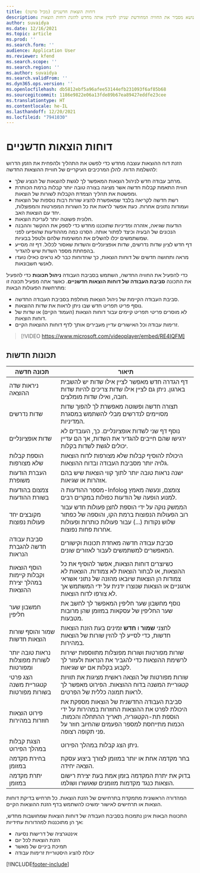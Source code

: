 ```yaml
---
title: דוחות הוצאות חדשניים (מכיל סרטון)
description: נושא מסביר את החוויה המחודשת שניתן לדמיין אותה מחדש להזנת דוחות הוצאות.
author: suvaidya
ms.date: 12/16/2021
ms.topic: article
ms.prod: ''
ms.search.form: ''
audience: Application User
ms.reviewer: kfend
ms.search.scope: ''
ms.search.region: ''
ms.author: suvaidya
ms.search.validFrom: ''
ms.dyn365.ops.version: ''
ms.openlocfilehash: db5812ebf5a96afee53144efb231093f6af85b68
ms.sourcegitcommit: 1186e9822e06a13fde89b67ea89427eddfe23cee
ms.translationtype: HT
ms.contentlocale: he-IL
ms.lasthandoff: 12/20/2021
ms.locfileid: "7941030"
---
```

# <a name="expense-reports-reimagined"></a>דוחות הוצאות חדשניים

הזנת דוח ההוצאות עוצבה מחדש כדי לפשט את התהליך ולהפחית את הזמן הדרוש להשלמת הדוח. להלן המרכיבים העיקריים של חוויית ההוצאות החדשה:

- מרחב עבודה חדש לניהול הוצאות המאפשר לך לגשת להוצאות של הנציג שלך.
- חווית התאמת קבלות חדשה אשר מציגה בצורה טובה יותר קבלות ברמת הכותרת ומפשטת את תהליך הצמדת הקבלות לשורות של הוצאות.
- רשת חדשה לקריאה בלבד שמאפשרת להציג שורות רבות נוספות של הוצאות ועמודות נתונים אחרות. כעת אפשר לראות את כל השורות המפורטות והמפוצלות, יחד עם הוצאות האב.
- חלונית פשוטה יותר לעריכת הוצאות.
- הודעות שגיאה, אזהרה ומדיניות שתוכננו מחדש כדי לספק את ההקשר וההבנה הנכונים של הבעיה וכיצד לפתור אותה. הסרנו כמה מההודעות שהופיעו לפני שמשתמשים יכלו להשלים את המשימות שלהם ולטפל בבעיות.
- דף חדש לציון שדות נדרשים, שדות אופציונליים והשדות שאסור לכלול. דף זה מסייע בהפחתת מספר השדות שיש להגדיר.
- מראה ותחושה חדשים של דוחות הוצאות, כך שהדוחות כבר לא נראים כאילו נועדו לאנשי חשבונאות.

כדי להפעיל את החוויה החדשה, השתמש בסביבת העבודה **ניהול תכונות** כדי להפעיל את התכונה **סביבת העבודה של דוחות הוצאות חדשניים**. כאשר אתה מפעיל תכונה זו מתרחשות הפעולות הבאות:

- סביבת העבודה הקיימת של ניהול הוצאות מוחלפת בסביבת העבודה החדשה.
- נוסף פריט תפריט חדש שבו ניתן לראות את שדות ההוצאות.
- לא מוסרים פריטי תפריט קיימים עבור דוחות הוצאות (העמוד הקיים) או שדות של דוחות הוצאות.
- זרימות עבודה וכל האישורים עדיין מעבירים אותך לדף דוחות ההוצאות הקיים.

> [!VIDEO https://www.microsoft.com/videoplayer/embed/RE4IQFM]

## <a name="new-features"></a>תכונות חדשות

| תכונה חדשה | תיאור |
|---|----|
| ניראות שדה ההוצאה | דף הגדרה חדש מאפשר לציין אילו שדות יש להשבית בארגון. ניתן גם לציין אילו שדות צריכים להיות שדות חובה, ואילו שדות מומלצים. |
| שדות נדרשים | תצורה חדשה ופשוטה מאפשרת לך להפוך שדות מסויימים לנדרשים מבלי להשתמש במסגרת המדיניות. |
| שדות אופציונליים | נוסף דף שני לשדות אופציונליים. כך, העובדים לא ירגישו שהם חייבים להגדיר את השדות, אך הם עדיין יכולים לגשת לשדות בקלות. |
| הוספת קבלות שלא מצורפות | היכולת להוסיף קבלות שלא מצורפות לדוח הוצאות גלויה יותר מסביבת העבודה ובדוח ההוצאות. |
| העברת הודעות משופרת | ישנה נראות טובה יותר לתוך קווי הוצאות שיש בהם אזהרות או שגיאות. |
| צמצום בהודעות בשורת ההודעות| מספר ההודעות ה-Infolog צומצם, ונעשה מאמץ למנוע הופעה של הודעות כפולות במקרים רבים. |
| מקובצים יחד פעולות נפוצות | הממשק נוקה על ידי הוספת לחצן פעולות חדש עבור רוב הפעולות הנפוצות ברמת הקו, והוספה של כפתור שלוש נקודות (...) עבור פעולות כותרות ופעולות אחרות פחות נפוצות. |
| סביבת עבודה חדשה להגברת הנראות | סביבת עבודה חדשה מאחדת תכונות וקישורים המאפשרים למשתמשים לעבור לאזורים שונים. |
| הוסף הוצאות וקבלות קיימות במהלך יצירת ההוצאות | כשיוצרים דוחות הוצאות, אפשר להוסיף את כל ההוצאות, או לבחור הוצאות לא צמודות. הוצאות לא צמודות הן הוצאות שיובאו מהזנה של נתוני אשראי ארגוניים או הוצאות שנוצרו ידנית על ידי המשתמש אך לא צורפו לדוח הוצאות.|
| חמשבון שער חליפין | נוסף מחשבון שער חליפין המאפשר לך לחשב את שער החליפין של עסקאות במזומן שהן מרובות מטבעות. |
| שמור והוסף שורות הוצאות חדשות | לחצני **שמור** ו **חדש** זמינים בעת הזנת הוצאות חדשות, כדי לסייע לך להזין שורות של הוצאות במהירות. |
| נראות טובה יותר לשורות מפוצלות ומפורטות | שורות מפורטות ושורות מפוצלות מתווספות ישירות לרשימת ההוצאות כדי להגביר את הנראות ולעזור לך לקבוע בקלות אם יש שגיאות. |
| הצג פרטי קטגוריית משנה בשורות מפורטות | שורות מפורטות של הוצאה ראשית מציגות את תוויות קטגוריית המשנה בדוח ההוצאות. הפירוט מאפשר לך לראות תמונה כללית של הפרטים.|
|פירוט הוצאות חוזרות במהירות | סביבת העבודה החדשנית של הוצאות מספקת את היכולת לפרט את ההוצאות החוזרות במהירות על ידי הוספת תת-הקטגוריה, תאריך ההתחלה והכמות. הכמות מתייחסת למספר הפעמים שהחיוב חוזר על פני תקופה רצופה. |
| הצגת קבלות במהלך הפירוט | ניתן הצג קבלות במהלך הפירוט. |
| בחירת מקדמה במזומן | בחר מקדמה אחת או יותר במזומן לצורך ביצוע עסקת הוצאה יחידה. |
| יתרת מקדמה במזומן | בדוק את יתרת המקדמה בזמן אמת בעת יצירת רישום הוצאות כנגד מקדמות מזומנים שאושרו ושולמו. |

המהדורה הראשונית מתמקדת בתרחישים של הזנת הוצאות. כל תרחיש בדיקת דוחות הוצאות או תרחישים לאישור ימשיכו להשתמש בדף הזנת ההוצאות הקיים.


התכונות הבאות אינן נתמכות בסביבת העבודה של דוחות הוצאות שמחושבות מחדש, אך הן מתוכננות למהדורות עתידיות: 

- אינטגרציה של דרישות נסיעה
- הזנת הוצאות לכל יום
- תמיכת ביניים של מאשר
- יכולת להציג היסטוריית זרימות עבודה


[!INCLUDE[footer-include](../includes/footer-banner.md)]
